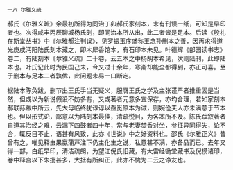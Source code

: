     一八 尔雅义疏 

   郝氏《尔雅义疏》余最初所得为同治丁卯郝氏家刻本，末有刊误一纸，可知是早印者也。次得咸丰丙辰聊城杨氏刻，即同治本所从出，此二者皆是足本。后读《殷礼在斯堂丛书》中《尔雅郝注刊误》，见罗振玉序盛称王念孙删本之善，因再求得道光庚戌沔阳陆氏刻本藏之，即木犀香馆本，有石印本未见。叶德辉《郋园读书志》卷二，有陆刻本《尔雅义疏》二十卷，云五本之中杨胡本希见，次则陆刊，此即陆本也。叶氏记此时为民国己未，今又过十余年，寒斋却能全都得到，亦正可喜。至于删本与足本二者孰优，此问题未易一口断定。

   据陆本陈奂跋，删节出王氏手当无疑义，服膺王氏之学及主张谨严者推重固是当然，但或以为新说假设不妨多有，又或著者元意多宜保存，亦均合理，若如家刻本郝联荪跋中所云，先大母临终犹谆谆以亟觅原本为诫，则婉佺夫人亦未满意于节本也。但以形式论，鄙意以为陆刻本最佳，清疏悦目，为各本所不及。陈氏跋叙著者自道其治经之难，云漏下四鼓者四十年，常与老妻焚香对坐，参征异同得失，论不合，辄反目不止，语甚有风致，此亦《世说》中之好资料也。邵氏《尔雅正义》昔曾有之，唯见释虫果蠃蒲芦注下仍主化生之说，私意甚不满，亦备品而已。去年又得一部，白纸早印，清洁疏朗，为望江倪氏旧藏，有大雷经锄堂藏书及倪模诸印，卷中释宫以下朱批甚多，大抵有所纠正，此亦不愧为二云之诤友也。

